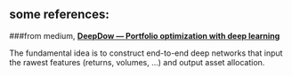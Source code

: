 ## some references:
###from medium, [**DeepDow — Portfolio optimization with deep learning**](https://towardsdatascience.com/deepdow-portfolio-optimization-with-deep-learning-a3ffdf36eb00)

The fundamental idea is to construct end-to-end deep networks that input the rawest features (returns, volumes, …) and output asset allocation.
